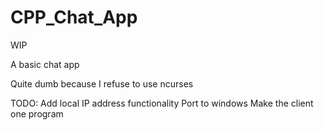 # CPP_Chat_App

WIP

A basic chat app

Quite dumb because I refuse to use ncurses

TODO: 
Add local IP address functionality 
Port to windows 
Make the client one program 
